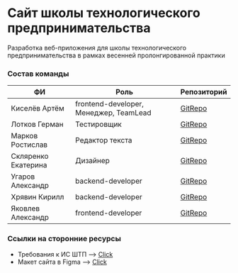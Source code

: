 # Сайт школы технологического предпринимательства
Разработка веб-приложения для школы технологического предпринимательства в рамках весенней пролонгированной практики

### Состав команды
|ФИ|Роль|Репозиторий|
|---|---|---|
|Киселёв Артём|frontend-developer, Менеджер, TeamLead|[GitRepo](https://github.com/0rtemk)|
|Лотков Герман|Тестировщик|[GitRepo]()|
|Марков Ростислав|Редактор текста|[GitRepo]()|
|Скляренко Екатерина|Дизайнер|[GitRepo]()|
|Угаров Александр|backend-developer|[GitRepo](https://github.com/G00syara)|
|Хрявин Кирилл|backend-developer|[GitRepo](https://github.com/Kirillkuk)|
|Яковлев Александр|frontend-developer|[GitRepo](https://github.com/alexyackovlev192)|

### Ссылки на сторонние ресурсы
- Требования к ИС ШТП --> [Click](https://docs.google.com/document/d/1tCLmQ9OKYEyuheFJSk3LKkZ9EBm6QIn5/edit)
- Макет сайта в Figma --> [Click](https://www.figma.com/file/mPIURMWVBbafOqzriLUJwa/Untitled?node-id=0-1&t=ROz5FJwFqzmS8CxV-0)
